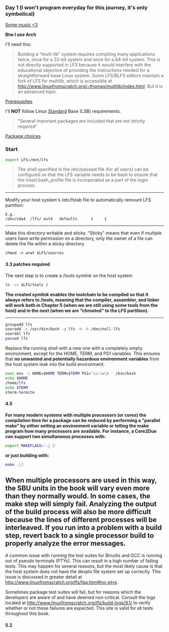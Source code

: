 
### Day 1 (I won't program everyday for this journey, it's only symbolical)

[Some music <3](https://www.youtube.com/watch?v=RPs8DaT_3ws)

**Btw I use Arch**

I'll need this:

> Building a “multi-lib” system requires compiling many applications twice, once for a 32-bit system and once for a 64-bit system. This is not directly supported in LFS because it would interfere with the educational objective of providing the instructions needed for a straightforward base Linux system. Some LFS/BLFS editors maintain a fork of LFS for multilib, which is accessible at http://www.linuxfromscratch.org/~thomas/multilib/index.html. But it is an advanced topic.

[Prerequisites](http://www.linuxfromscratch.org/lfs/view/stable/prologue/prerequisites.html)

I'll **NOT** follow Linux [Standard](http://www.linuxfromscratch.org/lfs/view/stable/prologue/standards.html) Base (LSB) requirements.

> "Several important packages are included that are not strictly required"

[Package choices](http://www.linuxfromscratch.org/lfs/view/stable/prologue/package-choices.html)

### Start

```bash
export LFS=/mnt/lfs
```
>  The shell specified in the /etc/passwd file (for all users) can be configured so that the LFS variable needs to be bash to ensure that the /root/.bash_profile file is incorporated as a part of the login process.
---
Modify your host system's /etc/fstab file to automatically remount LFS partition:
```
E.g.
/dev/sda4  /lfs/ ext4   defaults      1     1
```
---
Make this directory writable and sticky. “Sticky” means that even if multiple users have write permission on a directory, only the owner of a file can delete the file within a sticky directory
```
chmod -v a+wt $LFS/sources
```

#### 3.3 patches required

The next step is to create a /tools symlink on the host system
```bash
ln -sv $LFS/tools /
```
**The created symlink enables the toolchain to be compiled so that it always refers to /tools, meaning that the compiler, assembler, and linker will work both in Chapter 5 (when we are still using some tools from the host) and in the next (when we are “chrooted” to the LFS partition).**

---
```bash
groupadd lfs
useradd -s /usr/bin/bash -g lfs -m -k /dev/null lfs
userdel lfs
passwd lfs
```

Replace the running shell with a new one with a completely empty environment, except for the HOME, TERM, and PS1 variables. 
This ensures that **no unwanted and potentially hazardous environment variables** from the host system leak into the build environment.
```bash
exec env -i HOME=$HOME TERM=$TERM PS1='\u:\w\$ ' /bin/bash
echo $HOME
/home/lfs
echo $TERM
xterm-termite
```
#### 4.5

**For many modern systems with multiple processors (or cores) the compilation time for a package can be reduced by performing a "parallel make" by either setting an environment variable or telling the make program how many processors are available. For instance, a Core2Duo can support two simultaneous processes with:**
```bash
export MAKEFLAGS='-j 2'
```
**or just building with:**
```bash
make -j2
```

When multiple processors are used in this way, the SBU units in the book will vary even more than they normally would. 
In some cases, the make step will simply fail. 
Analyzing the output of the build process will also be more difficult because the lines of different processes will be interleaved. 
If you run into a problem with a build step, revert back to a single processor build to properly analyze the error messages. 
---
A common issue with running the test suites for Binutils and GCC is running out of pseudo terminals (PTYs). This can result in a high number of failing tests. This may happen for several reasons, but the most likely cause is that the host system does not have the devpts file system set up correctly. This issue is discussed in greater detail at http://www.linuxfromscratch.org/lfs/faq.html#no-ptys.

Sometimes package test suites will fail, but for reasons which the developers are aware of and have deemed non-critical. Consult the logs located at http://www.linuxfromscratch.org/lfs/build-logs/9.1/ to verify whether or not these failures are expected. This site is valid for all tests throughout this book. 

#### 5.2


















